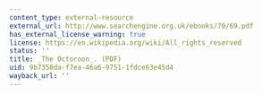 ```yaml
---
content_type: external-resource
external_url: http://www.searchengine.org.uk/ebooks/70/69.pdf
has_external_license_warning: true
license: https://en.wikipedia.org/wiki/All_rights_reserved
status: ''
title: _The Octoroon_. (PDF)
uid: 9b7358da-f7ea-46a6-9751-1fdce63e45d4
wayback_url: ''
---
```


